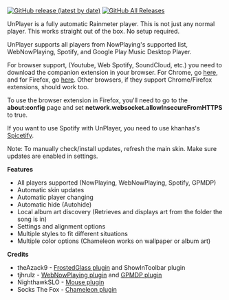 <a href="https://github.com/sctanf/unplayer/releases/latest"><img alt="GitHub release (latest by date)" src="https://img.shields.io/github/v/release/sctanf/unplayer"></a> <a href="https://github.com/sctanf/unplayer/releases"><img alt="GitHub All Releases" src="https://img.shields.io/github/downloads/sctanf/unplayer/total"></a>

UnPlayer is a fully automatic Rainmeter player.
This is not just any normal player. This works straight out of the box. No setup required.

UnPlayer supports all players from NowPlaying's supported list, WebNowPlaying, Spotify, and Google Play Music Desktop Player.

For browser support, (Youtube, Web Spotify, SoundCloud, etc.) you need to download the companion extension in your browser.
For Chrome, go <a href="https://chrome.google.com/webstore/detail/webnowplaying-companion/jfakgfcdgpghbbefmdfjkbdlibjgnbli">here</a>, and for Firefox, go <a href="https://addons.mozilla.org/en-US/firefox/addon/webnowplaying-companion">here</a>. Other browsers, if they support Chrome/Firefox extensions, should work too.

To use the browser extension in Firefox, you'll need to go to the **about:config** page and set **network.websocket.allowInsecureFromHTTPS** to true.

If you want to use Spotify with UnPlayer, you need to use khanhas's <a href="https://github.com/khanhas/spicetify-cli/wiki/Guide-for-Rainmeter-user">Spicetify</a>.

Note: To manually check/install updates, refresh the main skin. Make sure updates are enabled in settings.

**Features**
* All players supported (NowPlaying, WebNowPlaying, Spotify, GPMDP)
* Automatic skin updates
* Automatic player changing
* Automatic hide (Autohide)
* Local album art discovery (Retrieves and displays art from the folder the song is in)
* Settings and alignment options
* Multiple styles to fit different situations
* Multiple color options (Chameleon works on wallpaper or album art)

**Credits**
* theAzack9 - <a href="https://forum.rainmeter.net/viewtopic.php?t=23106">FrostedGlass plugin</a> and ShowInToolbar plugin
* tjhrulz - <a href="https://github.com/tjhrulz/WebNowPlaying">WebNowPlaying plugin</a> and <a href="https://github.com/tjhrulz/GPMDP-Plugin">GPMDP plugin</a>
* NighthawkSLO - <a href="https://github.com/NighthawkSLO/Mouse.dll">Mouse plugin</a>
* Socks The Fox - <a href="https://forum.rainmeter.net/viewtopic.php?t=21655">Chameleon plugin</a>

